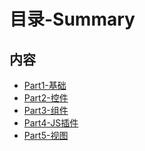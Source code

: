# 目录-Summary

## 内容

  * [Part1-基础](README.md)
  * [Part2-控件]()
  * [Part3-组件]()
  * [Part4-JS插件]()
  * [Part5-视图]()
